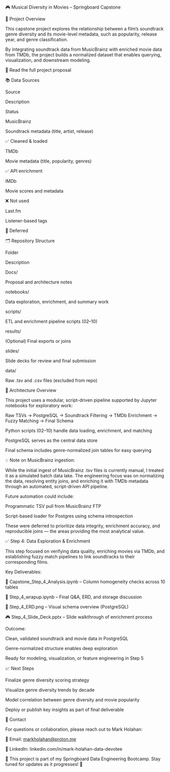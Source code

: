 🎮 Musical Diversity in Movies – Springboard Capstone

📌 Project Overview

This capstone project explores the relationship between a film’s soundtrack genre diversity and its movie-level metadata, such as popularity, release year, and genre classification.

By integrating soundtrack data from MusicBrainz with enriched movie data from TMDb, the project builds a normalized dataset that enables querying, visualization, and downstream modeling.

📄 Read the full project proposal

📚 Data Sources

Source

Description

Status

MusicBrainz

Soundtrack metadata (title, artist, release)

✅ Cleaned & loaded

TMDb

Movie metadata (title, popularity, genres)

✅ API enrichment

IMDb

Movie scores and metadata

❌ Not used

Last.fm

Listener-based tags

🔄 Deferred

🗂 Repository Structure

Folder

Description

Docs/

Proposal and architecture notes

notebooks/

Data exploration, enrichment, and summary work

scripts/

ETL and enrichment pipeline scripts (02–10)

results/

(Optional) Final exports or joins

slides/

Slide decks for review and final submission

data/

Raw .tsv and .csv files (excluded from repo)

🧱 Architecture Overview

This project uses a modular, script-driven pipeline supported by Jupyter notebooks for exploratory work:

Raw TSVs → PostgreSQL → Soundtrack Filtering → TMDb Enrichment → Fuzzy Matching → Final Schema

Python scripts (02–10) handle data loading, enrichment, and matching

PostgreSQL serves as the central data store

Final schema includes genre-normalized join tables for easy querying

💡 Note on MusicBrainz ingestion:

While the initial ingest of MusicBrainz .tsv files is currently manual, I treated it as a simulated batch data lake. The engineering focus was on normalizing the data, resolving entity joins, and enriching it with TMDb metadata through an automated, script-driven API pipeline.

Future automation could include:

Programmatic TSV pull from MusicBrainz FTP

Script-based loader for Postgres using schema introspection

These were deferred to prioritize data integrity, enrichment accuracy, and reproducible joins — the areas providing the most analytical value.

✅ Step 4: Data Exploration & Enrichment

This step focused on verifying data quality, enriching movies via TMDb, and establishing fuzzy match pipelines to link soundtracks to their corresponding films.

Key Deliverables:

📓 Capstone_Step_4_Analysis.ipynb – Column homogeneity checks across 10 tables

📘 Step_4_wrapup.ipynb – Final Q&A, ERD, and storage discussion

🧹 Step_4_ERD.png – Visual schema overview (PostgreSQL)

🎮 Step_4_Slide_Deck.pptx – Slide walkthrough of enrichment process

Outcome:

Clean, validated soundtrack and movie data in PostgreSQL

Genre-normalized structure enables deep exploration

Ready for modeling, visualization, or feature engineering in Step 5

📈 Next Steps

Finalize genre diversity scoring strategy

Visualize genre diversity trends by decade

Model correlation between genre diversity and movie popularity

Deploy or publish key insights as part of final deliverable

🤝 Contact

For questions or collaboration, please reach out to Mark Holahan:

📧 Email: markholahan@proton.me

💼 LinkedIn: linkedin.com/in/mark-holahan-data-devotee

🚧 This project is part of my Springboard Data Engineering Bootcamp. Stay tuned for updates as it progresses! 🚧


<!-- Last updated: Sun, 13-April-2025 -->
